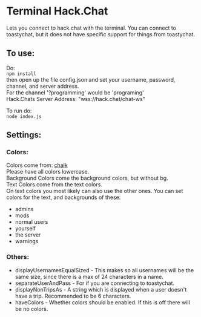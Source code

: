 # Terminal Hack.Chat
Lets you connect to hack.chat with the terminal.
You can connect to toastychat, but it does not have specific support for things from toastychat.

## To use:
Do:  
`npm install`  
then open up the file config.json and set your username, password, channel, and server address.  
For the channel '?programming' would be 'programing'  
Hack.Chats Server Address: "wss://hack.chat/chat-ws"  
  
To run do:  
`node index.js`  
  
## Settings:
### Colors:
Colors come from: [chalk](https://www.npmjs.com/package/chalk)  
Please have all colors lowercase.  
Background Colors come the background colors, but without bg.  
Text Colors come from the text colors.  
On text colors you most likely can also use the other ones.
You can set colors for the text, and backgrounds of these:  
* admins
* mods
* normal users
* yourself
* the server
* warnings  
  
### Others:
* displayUsernamesEqualSized - This makes so all usernames will be the same size, since there is a max of 24 characters in a name.
* separateUserAndPass        - For if you are connecting to toastychat.
* displayNonTripsAs          - A string which is displayed when a user doesn't have a trip. Recommended to be 6 characters.
* haveColors                 - Whether colors should be enabled. If this is off there will be no colors.